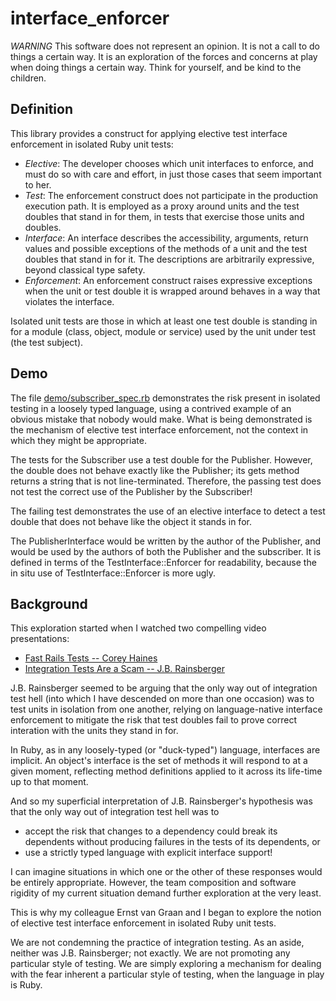 interface\_enforcer
===================

*WARNING* This software does not represent an opinion. It is not a call to
do things a certain way. It is an exploration of the forces and concerns at
play when doing things a certain way. Think for yourself, and be kind to
the children.

Definition
----------

This library provides a construct for applying elective test interface
enforcement in isolated Ruby unit tests:

* _Elective_: The developer chooses which unit interfaces to enforce, and
  must do so with care and effort, in just those cases that seem important to
  her.
* _Test_: The enforcement construct does not participate in the production
  execution path. It is employed as a proxy around units and the test doubles
  that stand in for them, in tests that exercise those units and doubles.
* _Interface_: An interface describes the accessibility, arguments, return
  values and possible exceptions of the methods of a unit and the test doubles
  that stand in for it. The descriptions are arbitrarily expressive, beyond
  classical type safety.
* _Enforcement_: An enforcement construct raises expressive exceptions when
  the unit or test double it is wrapped around behaves in a way that violates
  the interface.

Isolated unit tests are those in which at least one test double is standing
in for a module (class, object, module or service) used by the unit under
test (the test subject).

Demo
----

The file [demo/subscriber\_spec.rb](/sheldonh/demo/subscriber_spec.rb)
demonstrates the risk present in isolated testing in a loosely typed language,
using a contrived example of an obvious mistake that nobody would make. What is
being demonstrated is the mechanism of elective test interface enforcement, not
the context in which they might be appropriate.

The tests for the Subscriber use a test double for the Publisher. However, the
double does not behave exactly like the Publisher; its gets method returns a
string that is not line-terminated. Therefore, the passing test does not test
the correct use of the Publisher by the Subscriber!

The failing test demonstrates the use of an elective interface to detect a test
double that does not behave like the object it stands in for.

The PublisherInterface would be written by the author of the Publisher, and
would be used by the authors of both the Publisher and the subscriber. It is
defined in terms of the TestInterface::Enforcer for readability, because the
in situ use of TestInterface::Enforcer is more ugly.

Background
----------

This exploration started when I watched two compelling video presentations:

* [Fast Rails Tests -- Corey Haines](http://vimeo.com/30893836)
* [Integration Tests Are a Scam -- J.B. Rainsberger](http://www.infoq.com/presentations/integration-tests-scam/)

J.B. Rainsberger seemed to be arguing that the only way out of integration test
hell (into which I have descended on more than one occasion) was to test units
in isolation from one another, relying on language-native interface enforcement
to mitigate the risk that test doubles fail to prove correct interation with
the units they stand in for.

In Ruby, as in any loosely-typed (or "duck-typed") language, interfaces are
implicit. An object's interface is the set of methods it will respond to at a
given moment, reflecting method definitions applied to it across its life-time
up to that moment.

And so my superficial interpretation of J.B. Rainsberger's hypothesis was that
the only way out of integration test hell was to

* accept the risk that changes to a dependency could break its dependents
  without producing failures in the tests of its dependents, or
* use a strictly typed language with explicit interface support!

I can imagine situations in which one or the other of these responses would be
entirely appropriate. However, the team composition and software rigidity of
my current situation demand further exploration at the very least.

This is why my colleague Ernst van Graan and I began to explore the notion of
elective test interface enforcement in isolated Ruby unit tests.

We are not condemning the practice of integration testing. As an aside, neither
was J.B. Rainsberger; not exactly. We are not promoting any particular style of
testing. We are simply exploring a mechanism for dealing with the fear inherent
a particular style of testing, when the language in play is Ruby.

